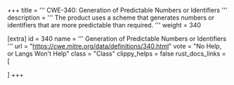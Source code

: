+++
title = '''
CWE-340: Generation of Predictable Numbers or Identifiers
'''
description	= '''
The product uses a scheme that generates numbers or identifiers that are more predictable than required.
'''
weight = 340

[extra]
id = 340
name = '''
Generation of Predictable Numbers or Identifiers
'''
url = "https://cwe.mitre.org/data/definitions/340.html"
vote = "No Help, or Langs Won't Help"
class = "Class"
clippy_helps = false
rust_docs_links = [
	
]
+++
